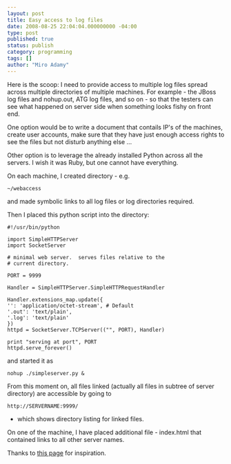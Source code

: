 ```yaml
---
layout: post
title: Easy access to log files
date: 2008-08-25 22:04:04.000000000 -04:00
type: post
published: true
status: publish
category: programming
tags: []
author: "Miro Adamy"
---
```


Here is the scoop: I need to provide access to multiple log files spread across multiple directories of multiple machines. For example - the JBoss log files and nohup.out, ATG log files, and so on - so that the testers can see what happened on server side when something looks fishy on front end.

One option would be to write a document that contails IP's of the machines, create user accounts, make sure that they have just enough access rights to see the files but not disturb anything else ...

Other option is to leverage the already installed Python across all the servers. I wish it was Ruby, but one cannot have everything.

On each machine, I created directory - e.g. 

`~/webaccess` 

and made symbolic links to all log files or log directories required.


Then I placed this python script into the directory: 


```
#!/usr/bin/python

import SimpleHTTPServer
import SocketServer

# minimal web server.  serves files relative to the
# current directory.

PORT = 9999

Handler = SimpleHTTPServer.SimpleHTTPRequestHandler

Handler.extensions_map.update({
'': 'application/octet-stream', # Default
'.out': 'text/plain',
'.log': 'text/plain'
})
httpd = SocketServer.TCPServer(("", PORT), Handler)

print "serving at port", PORT
httpd.serve_forever()
```

and started it as

`nohup ./simpleserver.py &`

From this moment on, all files linked (actually all files in subtree of server directory) are accessible by going to 

`http://SERVERNAME:9999/` 

- which shows directory listing for linked files.</p>
<p>On one of the machine, I have placed additional file - index.html that contained links to all other server names.</p>
<p>Thanks to <a href="http://effbot.org/librarybook/simplehttpserver.htm" target="_blank">this page</a> for inspiration.</p>
